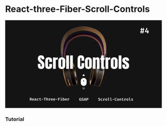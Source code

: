 # React-three-Fiber-Scroll-Controls

![alt text](https://github.com/SirJohn72-script/React-three-Fiber-Scroll-Controls/blob/main/public/Cover.png)

### Tutorial


